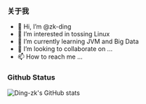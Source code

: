 ### 关于我

- 👋 Hi, I’m @zk-ding
- 👀 I’m interested in tossing Linux
- 🌱 I’m currently learning JVM and Big Data
- 💞️ I’m looking to collaborate on ...
- 📫 How to reach me ...

### Github Status

![Ding-zk's GitHub stats](https://github-readme-stats.vercel.app/api?username=ding-zk)
